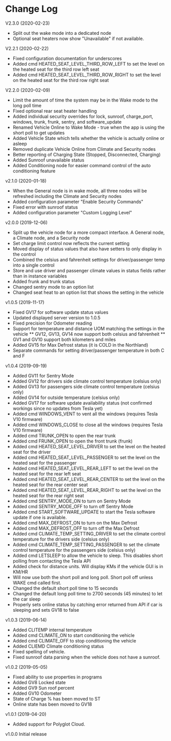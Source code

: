 # Change Log

V2.3.0 (2020-02-23)
* Split out the wake mode into a dedicated node
* Optional seat heaters now show "Unavailable" if not available.

V2.2.1 (2020-02-22)
* Fixed configuration documentation for underscores
* Added cmd HEATED\_SEAT\_LEVEL\_THIRD\_ROW\_LEFT to set the level on the heated seat for the third row left seat
* Added cmd HEATED\_SEAT\_LEVEL\_THIRD\_ROW\_RIGHT to set the level on the heated seat for the third row right seat

V2.2.0 (2020-02-09)
* Limit the amount of time the system may be in the Wake mode to the long poll time
* Fixed optional rear seat heater handling
* Added individual security overrides for lock, sunroof, charge\_port, windows, trunk, frunk, sentry, and software\_update
* Renamed Vehicle Online to Wake Mode - true when the app is using the short poll to get updates
* Added Vehicle State which tells whether the vehicle is actually online or asleep
* Removed duplicate Vehicle Online from Climate and Security nodes
* Better reporting of Charging State (Stopped, Disconnected, Charging)
* Added Sunroof unavailable status
* Added Conditioning node for easier command control of the auto conditioning feature

v2.1.0 (2020-01-18)
* When the General node is in wake mode, all three nodes will be refreshed including the Climate and Security nodes
* Added configuration parameter "Enable Security Commands"
* Fixed error with sunroof status
* Added configuration parameter "Custom Logging Level"

v2.0.0 (2019-12-06)
* Split up the vehicle node for a more compact interface.  A General node, a Climate node, and a Security node
* Set charge limit control now reflects the current setting
* Moved display of status values that also have setters to only display in the control
* Combined the celsius and fahrenheit settings for driver/passenger temp into a single control
* Store and use driver and passenger climate values in status fields rather than in instance variables
* Added frunk and trunk status
* Changed sentry mode to an option list
* Changed seat heat to an option list that shows the setting in the vehicle

v1.0.5 (2019-11-17)
* Fixed GV17 for software update status values
* Updated displayed server version to 1.0.5
* Fixed precision for Odometer reading
* Support for temperature and distance UOM matching the settings in the vehicle
** GV12, GV13, GV14 now support both celsius and fahrenheit
** GV1 and GV10 support both kilometers and miles
* Added GV15 for Max Defrost status (it is COLD in the Northland)
* Separate commands for setting driver/passenger temperature in both C and F

v1.0.4 (2019-09-19)

* Added GV11 for Sentry Mode
* Added GV12 for drivers side climate control temperature (celsius only)
* Added GV13 for passengers side climate control temperature (celsius only)
* Added GV14 for outside temperature (celsius only)
* Added GV17 for software update availability status (not confirmed workings since no updates from Tesla yet)
* Added cmd WINDOWS\_VENT to vent all the windows (requires Tesla V10 firmware)
* Added cmd WINDOWS\_CLOSE to close all the windows (requires Tesla V10 firmware)
* Added cmd TRUNK\_OPEN to open the rear trunk
* Added cmd FRUNK\_OPEN to open the front trunk (frunk)
* Added cmd HEATED\_SEAT\_LEVEL\_DRIVER to set the level on the heated seat for the driver
* Added cmd HEATED\_SEAT\_LEVEL\_PASSENGER to set the level on the heated seat for the passenger
* Added cmd HEATED\_SEAT\_LEVEL\_REAR\_LEFT to set the level on the heated seat for the rear left seat
* Added cmd HEATED\_SEAT\_LEVEL\_REAR\_CENTER to set the level on the heated seat for the rear center seat
* Added cmd HEATED\_SEAT\_LEVEL\_REAR\_RIGHT to set the level on the heated seat for the rear right seat
* Added cmd SENTRY\_MODE\_ON to turn on Sentry Mode
* Added cmd SENTRY\_MODE\_OFF to turn off Sentry Mode
* Added cmd START\_SOFTWARE\_UPDATE to start the Tesla software update if one is available.
* Added cmd MAX\_DEFROST\_ON to turn on the Max Defrost
* Added cmd MAX\_DEFROST\_OFF to turn off the Max Defrost
* Added cmd CLIMATE\_TEMP\_SETTING\_DRIVER to set the climate control temperature for the drivers side (celsius only)
* Added cmd CLIMATE\_TEMP\_SETTING\_PASSENGER to set the climate control temperature for the passengers side (celsius only)
* Added cmd LETSLEEP to allow the vehicle to sleep. This disables short polling from contacting the Tesla API
* Added check for distance units. Will display KMs if the vehicle GUI is in KM/HR
* Will now use both the short poll and long poll. Short poll off unless WAKE cmd called first.
* Changed the default short poll time to 15 seconds
* Changed the default long poll time to 2700 seconds (45 minutes) to let the car sleep
* Properly sets online status by catching error returned from API if car is sleeping and sets GV18 to false

v1.0.3 (2019-06-14)
* Added CLITEMP internal temperature
* Added cmd CLIMATE\_ON to start conditioning the vehicle
* Added cmd CLIMATE\_OFF to stop conditioning the vehicle
* Added CLIEMD Climate conditioning status
* Fixed spelling of vehicle.
* Fixed sunroof data parsing when the vehicle does not have a sunroof. 

v1.0.2 (2019-05-05)
* Fixed ability to use properties in programs
* Added GV8 Locked state
* Added GV9 Sun roof percent
* Added GV10 Odometer
* State of Charge % has been moved to ST 
* Online state has been moved to GV18

v1.0.1 (2019-04-20)
* Added support for Polyglot Cloud.

v1.0.0 Initial release



